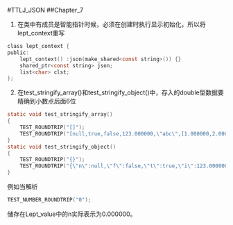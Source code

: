 #TTLJ_JSON
##Chapter_7
1. 在类中有成员是智能指针时候，必须在创建时执行显示初始化，所以将lept_context重写
~~~c
class lept_context {
public:
	lept_context() :json(make_shared<const string>()) {}
	shared_ptr<const string> json;
	list<char> clst;
};
~~~
2. 在test_stringify_array()和test_stringify_object()中，存入的double型数据要精确到小数点后面6位
~~~c
static void test_stringify_array()
{
	TEST_ROUNDTRIP("[]");
	TEST_ROUNDTRIP("[null,true,false,123.000000,\"abc\",[1.000000,2.000000,3.000000]]");
}
static void test_stringify_object()
{
	TEST_ROUNDTRIP("{}");
	TEST_ROUNDTRIP("{\"n\":null,\"f\":false,\"t\":true,\"i\":123.000000,\"s\":\"abc\",\"a\":[1.000000,2.000000,3.000000],\"o\":{\"1\":1.000000,\"2\":2.000000,\"3\":3.000000}}");
}
~~~
例如当解析
~~~c
TEST_NUMBER_ROUNDTRIP("0");
~~~
储存在Lept_value中的n实际表示为0.000000。
